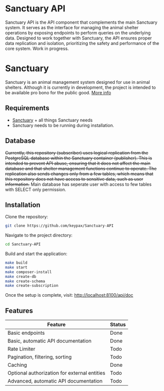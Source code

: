 # Sanctuary API
Sanctuary API is the API component that complements the main Sanctuary system. It serves as the interface for managing the animal shelter operations by exposing endpoints to perform queries on the underlying data. Designed to work together with Sanctuary, the API ensures proper data replication and isolation, prioritizing the safety and performance of the core system. Work in progress.

# Sanctuary

Sanctuary is an animal management system designed for use in animal shelters. Although it is currently in development, the project is intended to be available pro bono for the public good.
[More info](https://github.com/keypax/Sanctuary)

## Requirements

- [Sanctuary](https://github.com/keypax/Sanctuary) + all things Sanctuary needs
- Sanctuary needs to be running during installation.

## Database
~~Currently, this repository (subscriber) uses logical replication from the PostgreSQL database within the Sanctuary container (publisher). This is intended to prevent API abuse, ensuring that it does not affect the main database and that shelter management functions continue to operate. The replication also sends changes only from a few tables, which means that this repository does not have access to sensitive data, such as user information.~~
Main database has seperate user with access to few tables with SELECT only permission.

## Installation

Clone the repository:

```bash
git clone https://github.com/keypax/Sanctuary-API
```

Navigate to the project directory:

```bash
cd Sanctuary-API
```

Build and start the application:

```bash
make build
make start
make composer-install
make create-db
make create-schema
make create-subscription
```

Once the setup is complete, visit: [http://localhost:8100/api/doc](http://localhost:8100/api/doc)

## Features
| Feature                                      | Status |
|----------------------------------------------|--------|
| Basic endpoints                              | Done   |
| Basic, automatic API documentation           | Done   |
| Rate Limiter                                 | Todo   |
| Pagination, filtering, sorting               | Todo   |
| Caching                                      | Done   |
| Optional authorization for external entities | Todo   |
| Advanced, automatic API documentation        | Todo   |
